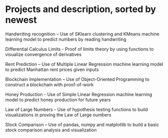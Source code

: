 # Projects and description, sorted by newest

Handwriting recognition – Use of SKlearn clustering and KMeans machine learning model to predict numbers by reading handwriting

Differential Calculus Limits - Proof of limits theory by using functions to visualize convergence of derivatives 

Rent Prediction – Use of Multiple Linear Regression machine learning model to predict Manhattan rent prices given inputs

Blockchain Implementation – Use of Object-Oriented Programming to construct a blockchain with proof-of-work

Honey Production - Use of Simple Linear Regression machine learning model to predict honey production for future years

Law of Large Numbers - Use of hypothesis testing functions to build visualizations in proving the Law of Large numbers

Stock Comparison – Use of pandas, numpy and matplotlib to build a basic stock comparison analysis and visualization
